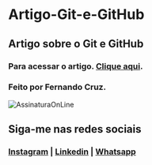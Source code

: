 # Artigo-Git-e-GitHub

## Artigo sobre o Git e GitHub

### Para acessar o artigo. [Clique aqui](https://nandocruz.github.io/Artigo-Git-e-GitHub/).

### Feito por Fernando Cruz.

  
![AssinaturaOnLine](https://user-images.githubusercontent.com/47435625/113785553-c0350000-970d-11eb-9fdf-e7b78477fc4a.png)

## Siga-me nas redes sociais
### [Instagram](https://www.instagram.com/fernandocruz2408/) | [Linkedin](www.linkedin.com/in/fernandocruzaguiar) | [Whatsapp](https://api.whatsapp.com/send?1=pt_br&phone=558196378777)
